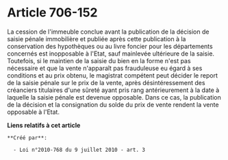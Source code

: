 # Article 706-152

La cession de l'immeuble conclue avant la publication de la décision de saisie pénale immobilière et publiée après cette
publication à la conservation des hypothèques ou au livre foncier pour les départements concernés est inopposable à l'Etat,
sauf mainlevée ultérieure de la saisie. Toutefois, si le maintien de la saisie du bien en la forme n'est pas nécessaire et
que la vente n'apparaît pas frauduleuse eu égard à ses conditions et au prix obtenu, le magistrat compétent peut décider le
report de la saisie pénale sur le prix de la vente, après désintéressement des créanciers titulaires d'une sûreté ayant pris
rang antérieurement à la date à laquelle la saisie pénale est devenue opposable. Dans ce cas, la publication de la décision
et la consignation du solde du prix de vente rendent la vente opposable à l'Etat.

**Liens relatifs à cet article**

	**Créé par**:

	  - Loi n°2010-768 du 9 juillet 2010 - art. 3
